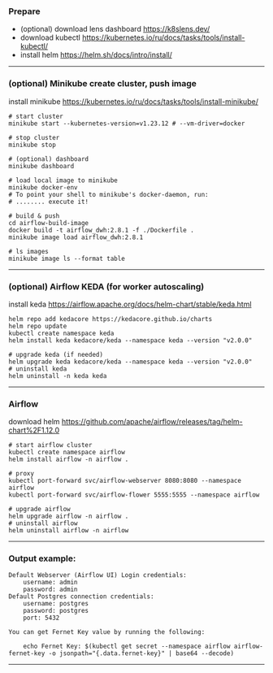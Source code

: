 
### Prepare

* (optional) download lens dashboard https://k8slens.dev/
* download kubectl https://kubernetes.io/ru/docs/tasks/tools/install-kubectl/
* install helm https://helm.sh/docs/intro/install/

<hr>

### (optional) Minikube create cluster, push image
install minikube https://kubernetes.io/ru/docs/tasks/tools/install-minikube/
```shell
# start cluster 
minikube start --kubernetes-version=v1.23.12 # --vm-driver=docker

# stop cluster
minikube stop

# (optional) dashboard
minikube dashboard

# load local image to minikube
minikube docker-env
# To point your shell to minikube's docker-daemon, run: 
# ........ execute it!

# build & push
cd airflow-build-image
docker build -t airflow_dwh:2.8.1 -f ./Dockerfile .
minikube image load airflow_dwh:2.8.1

# ls images
minikube image ls --format table
```

[//]: # (* create cluster in lens, name airflow)
[//]: # (* in terminal lens: `kubectl config view --minify --raw`, copy config in `~\.kube\config`)
[//]: # (* if your airflow image from local.docker.desktop, in settings Resources->WSL integration enable all checkbox)
[//]: # (kubectl create secret docker-registry regcred --docker-server=192.168.0.146:5555/dwh_group/airflow-build-local --docker-username=dwh --docker-password=dwhdwhdwh --docker-email=kek@lol)
[//]: # (# docker-compose -f docker-compose-postgres.yaml up -d)
[//]: # (## start dash)
[//]: # (## https://kubernetes.io/docs/tasks/access-application-cluster/web-ui-dashboard/)
[//]: # (#kubectl apply -f https://raw.githubusercontent.com/kubernetes/dashboard/v2.7.0/aio/deploy/recommended.yaml)
[//]: # (## https://github.com/kubernetes/dashboard/blob/master/docs/user/access-control/creating-sample-user.md)
[//]: # (#kubectl apply -f create-service-cccount.yaml)
[//]: # (#kubectl apply -f create-cluster-role-binding.yaml)
[//]: # (#kubectl -n kubernetes-dashboard create token admin-user)
[//]: # (#kubectl proxy)
[//]: # (## http://localhost:8001/api/v1/namespaces/kubernetes-dashboard/services/https:kubernetes-dashboard:/proxy/)
[//]: # (# needed for pull local images)
[//]: # (kubectl create secret generic regcred --from-file=.dockerconfigjson=~/.docker/config.json --type=kubernetes.io/dockerconfigjson)
[//]: # (kubectl create secret generic regcred --from-file=.dockerconfigjson=C:\Users\Влад\.docker\config.json --type=kubernetes.io/dockerconfigjson)

<hr>

### (optional) Airflow KEDA (for worker autoscaling)
install keda https://airflow.apache.org/docs/helm-chart/stable/keda.html
```shell
helm repo add kedacore https://kedacore.github.io/charts
helm repo update
kubectl create namespace keda
helm install keda kedacore/keda --namespace keda --version "v2.0.0"

# upgrade keda (if needed)
helm upgrade keda kedacore/keda --namespace keda --version "v2.0.0"
# uninstall keda
helm uninstall -n keda keda
```

<hr>

### Airflow
download helm https://github.com/apache/airflow/releases/tag/helm-chart%2F1.12.0
```shell
# start airflow cluster
kubectl create namespace airflow
helm install airflow -n airflow .

# proxy
kubectl port-forward svc/airflow-webserver 8080:8080 --namespace airflow
kubectl port-forward svc/airflow-flower 5555:5555 --namespace airflow

# upgrade airflow
helm upgrade airflow -n airflow .
# uninstall airflow
helm uninstall airflow -n airflow
```

<hr>

### Output example:
```shell
Default Webserver (Airflow UI) Login credentials:
    username: admin
    password: admin
Default Postgres connection credentials:
    username: postgres
    password: postgres
    port: 5432

You can get Fernet Key value by running the following:

    echo Fernet Key: $(kubectl get secret --namespace airflow airflow-fernet-key -o jsonpath="{.data.fernet-key}" | base64 --decode)
```

<hr>
